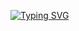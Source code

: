 [![Typing SVG](https://readme-typing-svg.demolab.com?font=Fira+Code&pause=1000&center=false&multiline=true&width=435&height=100&lines=%F0%9F%91%8B+I'm+Diwas+Shrestha;%F0%9F%91%80+I%E2%80%99m+interested+in+Coding%F0%9F%91%A8%F0%9F%8F%BB%E2%80%8D%F0%9F%92%BB;%F0%9F%8C%B1+I%E2%80%99m+currently+learning+Python%F0%9F%90%8D)](https://github.com/diwas777777)
